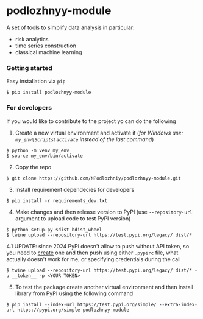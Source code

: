 # podlozhnyy-module

A set of tools to simplify data analysis in particular:
 - risk analytics
 - time series construction
 - classical machine learning

### Getting started

Easy installation via `pip`

```
$ pip install podlozhnyy-module
```

### For developers

If you would like to contribute to the project yo can do the following

1. Create a new virtual environment and activate it (_for Windows use: `my_env\Scripts\activate` instead of the last command_)
```
$ python -m venv my_env
$ source my_env/bin/activate
```

2. Copy the repo
```
$ git clone https://github.com/NPodlozhniy/podlozhnyy-module.git
```

3. Install requirement dependecies for developers
```
$ pip install -r requirements_dev.txt
```

4. Make changes and then release version to PyPI (use `--repository-url` argument to upload code to test PyPI version)
```
$ python setup.py sdist bdist_wheel
$ twine upload --repository-url https://test.pypi.org/legacy/ dist/*
```

4.1 UPDATE: since 2024 PyPi doesn't allow to push without API token, so you need to [create](https://pypi.org/help/#apitoken) one and then push using either `.pypirc` file, what actually doesn't work for me, or specifying credentials during the call

```
$ twine upload --repository-url https://test.pypi.org/legacy/ dist/* -u __token__ -p <YOUR TOKEN>
```

5. To test the package create another virtual environment and then install library from PyPI using the following command
```
$ pip install --index-url https://test.pypi.org/simple/ --extra-index-url https://pypi.org/simple podlozhnyy-module
```
